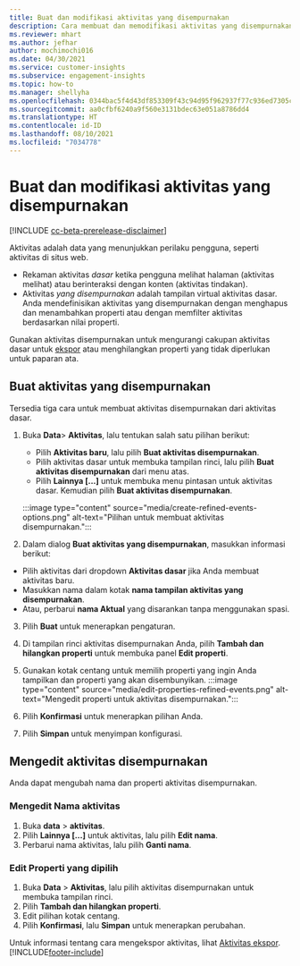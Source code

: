 ```yaml
---
title: Buat dan modifikasi aktivitas yang disempurnakan
description: Cara membuat dan memodifikasi aktivitas yang disempurnakan.
ms.reviewer: mhart
ms.author: jefhar
author: mochimochi016
ms.date: 04/30/2021
ms.service: customer-insights
ms.subservice: engagement-insights
ms.topic: how-to
ms.manager: shellyha
ms.openlocfilehash: 0344bac5f4d43df853309f43c94d95f962937f77c936ed7305c5de4a08835f04
ms.sourcegitcommit: aa0cfbf6240a9f560e3131bdec63e051a8786dd4
ms.translationtype: HT
ms.contentlocale: id-ID
ms.lasthandoff: 08/10/2021
ms.locfileid: "7034778"
---
```

# <a name="create-and-modify-refined-events"></a>Buat dan modifikasi aktivitas yang disempurnakan

[!INCLUDE [cc-beta-prerelease-disclaimer](includes/cc-beta-prerelease-disclaimer.md)]


Aktivitas adalah data yang menunjukkan perilaku pengguna, seperti aktivitas di situs web.

- Rekaman aktivitas *dasar* ketika pengguna melihat halaman (aktivitas melihat) atau berinteraksi dengan konten (aktivitas tindakan).
- Aktivitas *yang disempurnakan* adalah tampilan virtual aktivitas dasar. Anda mendefinisikan aktivitas yang disempurnakan dengan menghapus dan menambahkan properti atau dengan memfilter aktivitas berdasarkan nilai properti.

Gunakan aktivitas disempurnakan untuk mengurangi cakupan aktivitas dasar untuk [ekspor](export-events.md) atau menghilangkan properti yang tidak diperlukan untuk paparan ata.

## <a name="create-refined-events"></a>Buat aktivitas yang disempurnakan

Tersedia tiga cara untuk membuat aktivitas disempurnakan dari aktivitas dasar. 

1. Buka **Data**> **Aktivitas**, lalu tentukan salah satu pilihan berikut:
    - Pilih **Aktivitas baru**, lalu pilih **Buat aktivitas disempurnakan**.
    - Pilih aktivitas dasar untuk membuka tampilan rinci, lalu pilih **Buat aktivitas disempurnakan** dari menu atas.
    - Pilih **Lainnya [...]** untuk membuka menu pintasan untuk aktivitas dasar. Kemudian pilih **Buat aktivitas disempurnakan**.
    
    :::image type="content" source="media/create-refined-events-options.png" alt-text="Pilihan untuk membuat aktivitas disempurnakan.":::

1. Dalam dialog **Buat aktivitas yang disempurnakan**, masukkan informasi berikut:

- Pilih aktivitas dari dropdown **Aktivitas dasar** jika Anda membuat aktivitas baru.
- Masukkan nama dalam kotak **nama tampilan aktivitas yang disempurnakan**.
- Atau, perbarui **nama Aktual** yang disarankan tanpa menggunakan spasi.

3. Pilih **Buat** untuk menerapkan pengaturan.

1. Di tampilan rinci aktivitas disempurnakan Anda, pilih **Tambah dan hilangkan properti** untuk membuka panel **Edit properti**. 

1. Gunakan kotak centang untuk memilih properti yang ingin Anda tampilkan dan properti yang akan disembunyikan. 
   :::image type="content" source="media/edit-properties-refined-events.png" alt-text="Mengedit properti untuk aktivitas disempurnakan.":::

1. Pilih **Konfirmasi** untuk menerapkan pilihan Anda.

1. Pilih **Simpan** untuk menyimpan konfigurasi.

## <a name="edit-refined-events"></a>Mengedit aktivitas disempurnakan

Anda dapat mengubah nama dan properti aktivitas disempurnakan.

### <a name="edit-event-name"></a>Mengedit Nama aktivitas

1. Buka **data** > **aktivitas**. 
1. Pilih **Lainnya [...]** untuk aktivitas, lalu pilih **Edit nama**.
1. Perbarui nama aktivitas, lalu pilih **Ganti nama**.

### <a name="edit-selected-properties"></a>Edit Properti yang dipilih

1. Buka **Data** > **Aktivitas**, lalu pilih aktivitas disempurnakan untuk membuka tampilan rinci.
1. Pilih **Tambah dan hilangkan properti**. 
1. Edit pilihan kotak centang.
1. Pilih **Konfirmasi**, lalu **Simpan** untuk menerapkan perubahan.

Untuk informasi tentang cara mengekspor aktivitas, lihat [Aktivitas ekspor](export-events.md).
[!INCLUDE[footer-include](../includes/footer-banner.md)]
